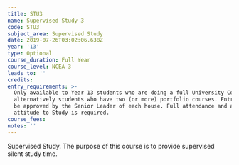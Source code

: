 ```yaml
---
title: STU3
name: Supervised Study 3
code: STU3
subject_area: Supervised Study
date: 2019-07-26T03:02:06.638Z
year: '13'
type: Optional
course_duration: Full Year
course_level: NCEA 3
leads_to: ''
credits:
entry_requirements: >-
  Only available to Year 13 students who are doing a full University Course or
  alternatively students who have two (or more) portfolio courses. Entry is to
  be approved by the Senior Leader of each house. Full attendance and a positive
  attitude to Study is required.
course_fees: 
notes: ''
---
```

Supervised Study. The purpose of this course is to provide supervised silent study time.
